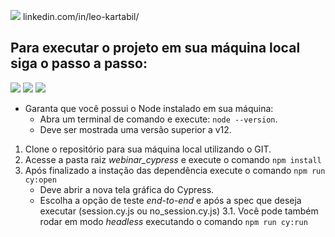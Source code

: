 <img src="https://img.shields.io/badge/LinkedIn-0077B5?style=for-the-badge&logo=linkedin&logoColor=white"/> linkedin.com/in/leo-kartabil/

## Para executar o projeto em sua máquina local siga o passo a passo:

<img src="https://img.shields.io/badge/JavaScript-323330?style=for-the-badge&logo=javascript&logoColor=F7DF1E"/>
<img src="https://img.shields.io/badge/Node.js-43853D?style=for-the-badge&logo=node.js&logoColor=white"/>
<img src="https://img.shields.io/badge/Compass-UOL-red" />

<br>

* Garanta que você possui o Node instalado em sua máquina:
    - Abra um terminal de comando e execute: `node --version`.
    - Deve ser mostrada uma versão superior a v12.

1. Clone o repositório para sua máquina local utilizando o GIT.
2. Acesse a pasta raiz *webinar_cypress* e execute o comando `npm install`
3. Após finalizado a instação das dependência execute o comando `npm run cy:open`
    - Deve abrir a nova tela gráfica do Cypress.
    - Escolha a opção de teste *end-to-end* e após a spec que deseja executar (session.cy.js ou no_session.cy.js)
3.1. Você pode também rodar em modo *headless* executando o comando `npm run cy:run`